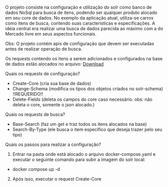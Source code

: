 O projeto consiste na configuração e utilização do solr como banco de dados NoSql para busca de itens, podendo ser qualquer produto alocado em seu core de dados.
No exemplo da aplicação atual, utiliza-se carros como itens de busca, contendo suas caracteristicas e especificações. A ideia central era realizar uma busca de dados
parecida ao máximo com a do Mercado livre em seus aspectos funcionais.

Obs: O projeto contém apis de configuração que devem ser executadas antes de realizar operação de busca. 

Os requests contendo os itens a serem adicionados e configurados na base de dados estão alocados no arquivo: <a target="_blank" href="Requests.json" download="Requests.json">Download</a>

Quais os requests de configuração?
* Create-Core (cria sua base de dados)
* Change-Schema (modifica os tipos dos objetos criados no solr-schema) !!REQUERIDO!!
* Delete-Fields (deleta os campos do core caso necessário. obs: não deleta o core, somente o json alocado.)

Quais os requests de busca?
* Base-Search (faz um get e traz todos os itens alocados na base)
* Search-By-Type (ele busca o item especifico que deseja trazer pelo seu tipo)

Quais os passos para realizar a configuração?

1. Entrar na pasta onde está alocado o arquivo docker-compose.yaml e executar o seguinte comando para subir a imagem do solr local:
* docker compose up -d

2. Após isso, executar o request Create-Core



